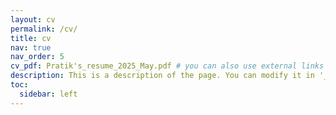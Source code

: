 ```yaml
---
layout: cv
permalink: /cv/
title: cv
nav: true
nav_order: 5
cv_pdf: Pratik's_resume_2025_May.pdf # you can also use external links here
description: This is a description of the page. You can modify it in '_pages/cv.md'. You can also change or remove the top pdf download button.
toc:
  sidebar: left
---
```

